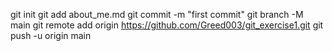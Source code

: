git init
git add about_me.md
git commit -m "first commit"
git branch -M main
git remote add origin https://github.com/Greed003/git_exercise1.git
git push -u origin main
